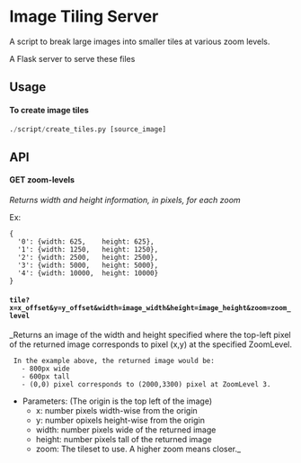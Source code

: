 # Image Tiling Server

A script to break large images into smaller tiles at various zoom levels.

A Flask server to serve these files

## Usage

#### To create image tiles
```python
./script/create_tiles.py [source_image]
```

## API

#### GET zoom-levels

_Returns width and height information, in pixels, for each zoom_
   


Ex:
   ```
   {
     '0': {width: 625,    height: 625},
     '1': {width: 1250,   height: 1250},
     '2': {width: 2500,   height: 2500},
     '3': {width: 5000,   height: 5000},
     '4': {width: 10000,  height: 10000}
   }
   ```

#### `tile?x=x_offset&y=y_offset&width=image_width&height=image_height&zoom=zoom_level`

_Returns an image of the width and height specified where
     the top-left pixel of the returned image corresponds to pixel (x,y)
     at the specified ZoomLevel.

     In the example above, the returned image would be:
       - 800px wide
       - 600px tall
       - (0,0) pixel corresponds to (2000,3300) pixel at ZoomLevel 3.

   - Parameters: (The origin is the top left of the image)
       - x: number  pixels width-wise from the origin
       - y: number opixels height-wise from the origin
       - width: number  pixels wide of the returned image
       - height: number  pixels tall of the returned image
       - zoom: The tileset to use. A higher zoom means closer._